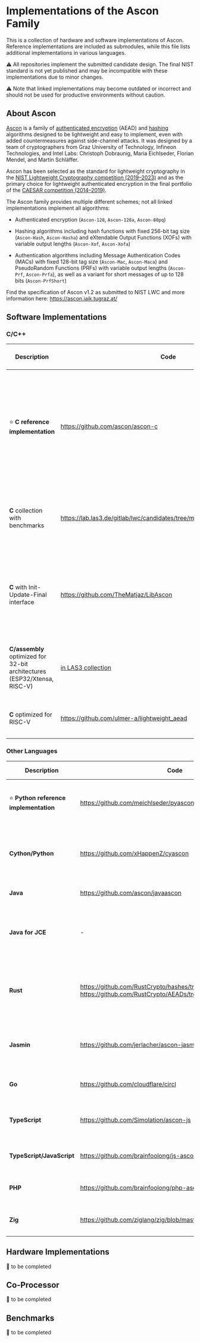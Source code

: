 Implementations of the Ascon Family
===================================

This is a collection of hardware and software implementations of Ascon.
Reference implementations are included as submodules, while this file lists additional implementations in various languages.

:warning: All repositories implement the submitted candidate design. The final NIST standard is not yet published and may be incompatible with these implementations due to minor changes.

:warning: Note that linked implementations may become outdated or incorrect and should not be used for productive environments without caution.


About Ascon
-----------

[Ascon](https://ascon.iaik.tugraz.at) is a family of [authenticated encryption](https://en.wikipedia.org/wiki/Authenticated_encryption) (AEAD) and [hashing](https://en.wikipedia.org/wiki/Cryptographic_hash_function) algorithms designed to be lightweight and easy to implement, even with added countermeasures against side-channel attacks.
It was designed by a team of cryptographers from Graz University of Technology, Infineon Technologies, and Intel Labs: Christoph Dobraunig, Maria Eichlseder, Florian Mendel, and Martin Schläffer.

Ascon has been selected as the standard for lightweight cryptography in the [NIST Lightweight Cryptography competition (2019–2023)](https://csrc.nist.gov/projects/lightweight-cryptography) and as the primary choice for lightweight authenticated encryption in the final portfolio of the [CAESAR competition (2014–2019)](https://competitions.cr.yp.to/caesar-submissions.html).

The Ascon family provides multiple different schemes; not all linked implementations implement all algorithms:

  * Authenticated encryption (`Ascon-128`, `Ascon-128a`, `Ascon-80pq`)
  
  * Hashing algorithms including hash functions with fixed 256-bit tag size (`Ascon-Hash`, `Ascon-Hasha`) and eXtendable Output Functions (XOFs) with variable output lengths (`Ascon-Xof`, `Ascon-Xofa`)

  * Authentication algorithms including Message Authentication Codes (MACs) with fixed 128-bit tag size (`Ascon-Mac`, `Ascon-Maca`)
  and PseudoRandom Functions (PRFs) with variable output lengths (`Ascon-Prf`, `Ascon-Prfa`), as well as a variant for short messages of up to 128 bits (`Ascon-PrfShort`)

Find the specification of Ascon v1.2 as submitted to NIST LWC and more information here: https://ascon.iaik.tugraz.at/


Software Implementations
------------------------

### C/C++

| Description | Code | Author | Comments and supported variants |
|-------------|------|--------|---------------------------------|
| :star: **C reference implementation** | https://github.com/ascon/ascon-c | Ascon Team | Features both the reference implementation and optimized implementations (64-bit) of Ascon-128 and Ascon-128a. For a detailed overview of the performance of Ascon-128 and Ascon-128a on different CPUs see [eBAEAD](https://bench.cr.yp.to/ebaead.html). |
| **C** collection with benchmarks | https://lab.las3.de/gitlab/lwc/candidates/tree/master/ascon/Implementations | Rhys Weatherley et al. | Collection with implementations by multiple authors, including benchmarking results (AEAD and hash variants) |
| **C** with Init-Update-Final interface | https://github.com/TheMatjaz/LibAscon | Matjaž Guštin | C11 library wrapping the reference C implementation (all AEAD and hash variants), including Init-Update-Final processing and variable tag length |
| **C/assembly** optimized for 32-bit architectures (ESP32/Xtensa, RISC-V) | [in LAS3 collection](https://lab.las3.de/gitlab/lwc/candidates/commit/9c6d9e4a880476fa74f439263cc2f4fc6f78940a) | Ferdinand Bachmann | C wrapper with assembly optimized for Tensilica Xtensa and 32-bit RISC-V (all AEAD and hash variants) |
| **C** optimized for RISC-V | https://github.com/ulmer-a/lightweight_aead | Alexander Ulmer | RISC-V implementation of Ascon-128 and Ascon-128a |


### Other Languages

| Description | Code | Author | Comments and supported variants |
|-------------|------|--------|---------------------------------|
| :star: **Python reference implementation** | https://github.com/meichlseder/pyascon | Ascon Team | Reference implementation of all AEAD and hash family members. Note: The [pypi package](https://pypi.org/project/ascon/) is not maintained by us. |
| **Cython/Python** | https://github.com/xHappenZ/cyascon | Oliver Popa | Python wrapper with C/Cython implementation (all AEAD and hash variants), with optional init-update-final interface.
| **Java** | https://github.com/ascon/javaascon | Hannes Groß | Java implementation of Ascon-128 and Ascon-128a. |
| **Java for JCE** | - | SIC | IAIK-LW Provider for the Java Cryptography Extension (JCE). Links: [commercial toolkit](https://jce.iaik.tugraz.at/products/core-crypto-toolkits/ascon-lightweight-crypto-toolkit/), [free evaluation version](https://jce.iaik.tugraz.at/product/iaik-lightweight-provider-evaluation-version/) |
| **Rust** | https://github.com/RustCrypto/hashes/tree/master/ascon-hash, https://github.com/RustCrypto/AEADs/tree/master/ascon-aead | Sebastian Ramacher | Rust implementation, as part of the RustCrypto library, of all AEAD and hash variants. Links: [git (hash)](https://github.com/RustCrypto/hashes/tree/master/ascon-hash), [git (AEAD)](https://github.com/RustCrypto/AEADs/tree/master/ascon-aead), [crate (hash)](https://crates.io/crates/ascon-hash), [crate (AEAD)](https://crates.io/crates/ascon-aead) |
| **Jasmin** | https://github.com/jerlacher/ascon-jasmin | Johannes Erlacher | Jasmin implementation with a Rust interface (Ascon-128 and Ascon-128a AEAD variants) |
| **Go** | https://github.com/cloudflare/circl | Armando Faz | Go implementation as part of the CIRCL library (all AEAD variants) |
| **TypeScript** | https://github.com/Simolation/ascon-js | Simon Osterlehner | Fully typed TypeScript/JavaScript library (all AEAD and hash variants). Link: [npm](https://www.npmjs.com/package/ascon-js) |
| **TypeScript/JavaScript** | https://github.com/brainfoolong/js-ascon | Roland Eigelsreiter | JavaScript/TypeScript implementation (all Ascon family members). Link: [npm](https://www.npmjs.com/package/js-ascon) |
| **PHP** | https://github.com/brainfoolong/php-ascon | Roland Eigelsreiter | PHP 8+ implementation (all Ascon family members) |
| **Zig** | https://github.com/ziglang/zig/blob/master/lib/std/crypto/ascon.zig | Frank Denis | Zig implementation as part of the standard library (permutation only) |


Hardware Implementations
------------------------

:construction: to be completed


Co-Processor
------------

:construction: to be completed


Benchmarks
----------

:construction: to be completed


